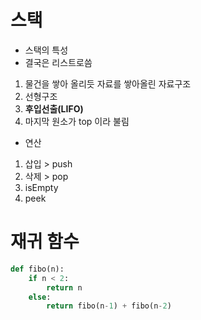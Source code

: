 # 스택
- 스택의 특성
- 결국은 리스트로씀
1. 물건을 쌓아 올리듯 자료를 쌓아올린 자료구조
2. 선형구조
3. **후입선출(LIFO)** 
4. 마지막 원소가 top 이라 불림
- 연산
1. 삽입 > push
2. 삭제 > pop
3. isEmpty
4. peek

# 재귀 함수
```python
def fibo(n):
    if n < 2:
        return n
    else:
        return fibo(n-1) + fibo(n-2)
```
